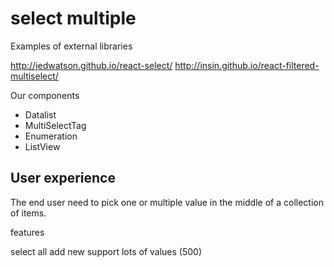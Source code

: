 # select multiple

Examples of external libraries

http://jedwatson.github.io/react-select/
http://insin.github.io/react-filtered-multiselect/

Our components

* Datalist
* MultiSelectTag
* Enumeration
* ListView

## User experience

The end user need to pick one or multiple value in the middle of a collection of items.

features

select all
add new
support lots of values (500)
